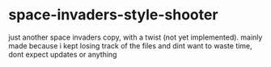 # space-invaders-style-shooter
just another space invaders copy, with a twist (not yet implemented).               mainly made because i kept losing track of the files and dint want to waste time, dont expect updates or anything
